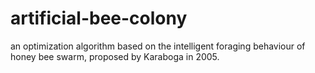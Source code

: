 # artificial-bee-colony

an optimization algorithm based on the intelligent foraging behaviour of honey bee swarm, proposed by Karaboga in 2005.
